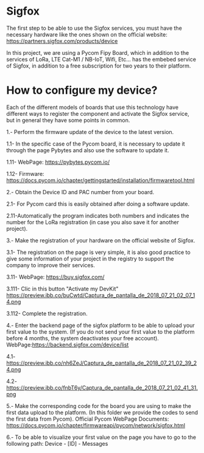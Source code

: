 # Sigfox

The first step to be able to use the Sigfox services, you must have the necessary hardware like the ones shown on the official website: https://partners.sigfox.com/products/device

In this project, we are using a Pycom Fipy Board, which in addition to the services of LoRa, LTE Cat-M1 / NB-IoT, Wifi, Etc... has the embebed service of Sigfox, in addition to a free subscription for two years to their platform.

# How to configure my device?

Each of the different models of boards that use this technology have different ways to register the component and activate the Sigfox service, but in general they have some points in common.

1.- Perform the firmware update of the device to the latest version.

1.1- In the specific case of the Pycom board, it is necessary to update it through the page Pybytes and also use the software to update it. 

1.11- WebPage:  https://pybytes.pycom.io/

1.12- Firmware: https://docs.pycom.io/chapter/gettingstarted/installation/firmwaretool.html


2.- Obtain the Device ID and PAC number from your board.

2.1- For Pycom card this is easily obtained after doing a software update.

2.11-Automatically the program indicates both numbers and indicates the number for the LoRa registration (in case you also save it for another project).


3.- Make the registration of your hardware on the official website of Sigfox.

3.1- The registration on the page is very simple, it is also good practice to give some information of your project in the registry to support the company to improve their services.

3.11- WebPage: https://buy.sigfox.com/ 

3.111- Clic in this button "Activate my DevKit"
https://preview.ibb.co/buCwtd/Captura_de_pantalla_de_2018_07_21_02_07_14.png

3.112- Complete the registration.


4.- Enter the backend page of the sigfox platform to be able to upload your first value to the system. (If you do not send your first value to the platform before 4 months, the system deactivates your free account). WebPage:https://backend.sigfox.com/device/list

4.1- https://preview.ibb.co/nh6ZeJ/Captura_de_pantalla_de_2018_07_21_02_39_24.png

4.2- https://preview.ibb.co/fnbT6y/Captura_de_pantalla_de_2018_07_21_02_41_31.png


5.- Make the corresponding code for the board you are using to make the first data upload to the platform. (In this folder we provide the codes to send the first data from Pycom).
Official Pycom WebPage Documents: https://docs.pycom.io/chapter/firmwareapi/pycom/network/sigfox.html


6.- To be able to visualize your first value on the page you have to go to the following path:
Device - [ID] - Messages

